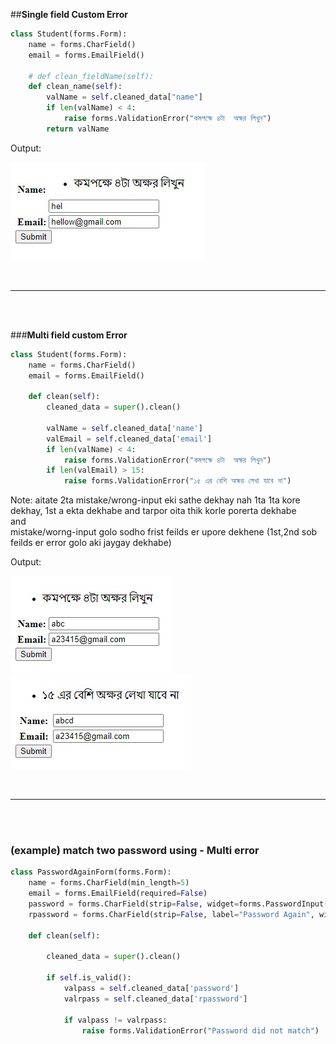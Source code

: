 ##**Single field Custom Error**

```python
class Student(forms.Form):
    name = forms.CharField()
    email = forms.EmailField()

    # def clean_fieldName(self):
    def clean_name(self):
        valName = self.cleaned_data["name"]
        if len(valName) < 4:
            raise forms.ValidationError("কমপক্ষে ৪টা  অক্ষর লিখুন")
        return valName

```

Output:

![img](./Single_C_error.jpg)


<br>

---

<br>
<br>

###**Multi field custom Error**

```python
class Student(forms.Form):
    name = forms.CharField()
    email = forms.EmailField()

    def clean(self):
        cleaned_data = super().clean()

        valName = self.cleaned_data['name']
        valEmail = self.cleaned_data['email']
        if len(valName) < 4:
            raise forms.ValidationError("কমপক্ষে ৪টা  অক্ষর লিখুন")
        if len(valEmail) > 15:
            raise forms.ValidationError("১৫ এর বেশি অক্ষর লেখা যাবে না")
```

Note: aitate 2ta mistake/wrong-input eki sathe dekhay nah 1ta 1ta kore dekhay, 1st a ekta dekhabe and tarpor oita thik korle porerta dekhabe   
and  
mistake/worng-input golo sodho frist feilds er upore dekhene (1st,2nd sob feilds er error golo aki jaygay dekhabe)

Output:

![img](./mul-1.jpg)
![img](./mul-2.jpg)


<br>

---

<br>
<br>

### **(example) match two password using - Multi error**
```python
class PasswordAgainForm(forms.Form):
    name = forms.CharField(min_length=5)
    email = forms.EmailField(required=False)
    password = forms.CharField(strip=False, widget=forms.PasswordInput())
    rpassword = forms.CharField(strip=False, label="Password Again", widget=forms.PasswordInput())

    def clean(self):

        cleaned_data = super().clean()

        if self.is_valid():
            valpass = self.cleaned_data['password']
            valrpass = self.cleaned_data['rpassword']

            if valpass != valrpass:
                raise forms.ValidationError("Password did not match")
```


